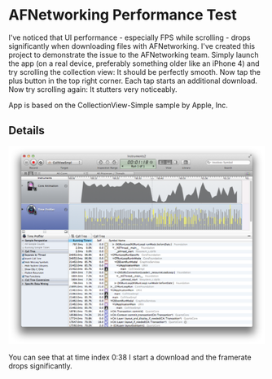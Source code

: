 # AFNetworking Performance Test
I've noticed that UI performance - especially FPS while scrolling - drops significantly when downloading files with AFNetworking. I've created this project to demonstrate the issue to the AFNetworking team. Simply launch the app (on a real device, preferably something older like an iPhone 4) and try scrolling the collection view: It should be perfectly smooth. Now tap the plus button in the top right corner. Each tap starts an additional download. Now try scrolling again: It stutters very noticeably.

App is based on the CollectionView-Simple sample by Apple, Inc.

## Details

![Instruments Screenshot](https://github.com/jfahrenkrug/AFNetworkingPerformanceTest/raw/master/instruments.png)

You can see that at time index 0:38 I start a download and the framerate drops significantly.
